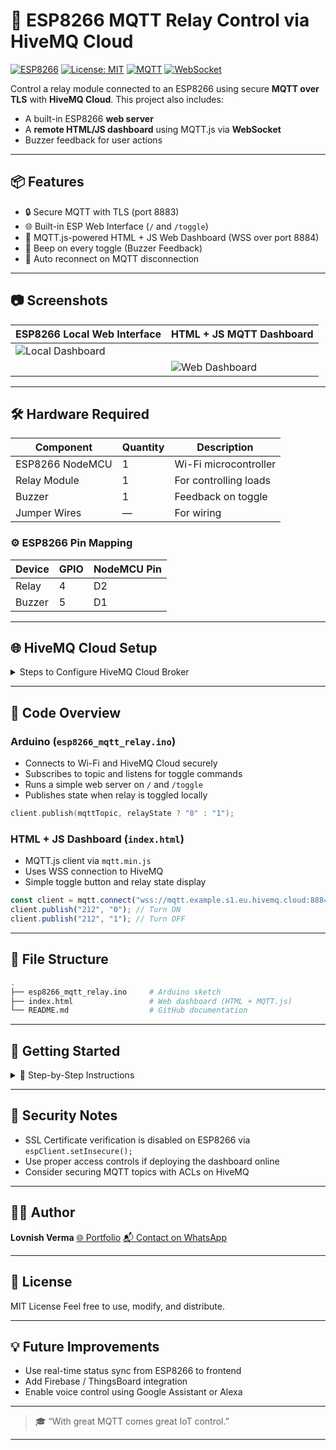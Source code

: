 # 🔌 ESP8266 MQTT Relay Control via HiveMQ Cloud

[![ESP8266](https://img.shields.io/badge/Board-ESP8266-blue)](https://www.espressif.com/en/products/socs/esp8266)
[![License: MIT](https://img.shields.io/badge/license-MIT-green.svg)](https://opensource.org/licenses/MIT)
[![MQTT](https://img.shields.io/badge/MQTT-HiveMQ-orange)](https://www.hivemq.com/mqtt-cloud-broker/)
[![WebSocket](https://img.shields.io/badge/WebSocket-WSS-blueviolet)](https://www.hivemq.com/blog/mqtt-over-websockets-with-hivemq-cloud/)

Control a relay module connected to an ESP8266 using secure **MQTT over TLS** with **HiveMQ Cloud**. This project also includes:
- A built-in ESP8266 **web server**
- A **remote HTML/JS dashboard** using MQTT.js via **WebSocket**
- Buzzer feedback for user actions

---

## 📦 Features

- 🔒 Secure MQTT with TLS (port 8883)
- 🌐 Built-in ESP Web Interface (`/` and `/toggle`)
- 📱 MQTT.js-powered HTML + JS Web Dashboard (WSS over port 8884)
- 🎵 Beep on every toggle (Buzzer Feedback)
- 🔁 Auto reconnect on MQTT disconnection

---

## 📷 Screenshots

| ESP8266 Local Web Interface | HTML + JS MQTT Dashboard        |
|-----------------------------|---------------------------------|
| ![Local Dashboard](https://github.com/user-attachments/assets/ade27c7b-5541-43a5-93be-5965d72ecb51)
           | ![Web Dashboard](https://github.com/user-attachments/assets/04ce9176-eb2e-4a38-a297-87d658c7f6f6) |

---

## 🛠️ Hardware Required

| Component        | Quantity | Description           |
|------------------|----------|-----------------------|
| ESP8266 NodeMCU  | 1        | Wi-Fi microcontroller |
| Relay Module     | 1        | For controlling loads |
| Buzzer           | 1        | Feedback on toggle    |
| Jumper Wires     | —        | For wiring            |

### ⚙️ ESP8266 Pin Mapping

| Device   | GPIO | NodeMCU Pin |
|----------|------|-------------|
| Relay    | 4    | D2          |
| Buzzer   | 5    | D1          |

---

## 🌐 HiveMQ Cloud Setup

<details>
<summary>Steps to Configure HiveMQ Cloud Broker</summary>

1. Sign up at 👉 [HiveMQ Cloud](https://www.hivemq.com/mqtt-cloud-broker/)
2. Create a **free cluster**
3. Enable **WebSocket (TLS)**
4. Create **credentials (username & password)**
5. Use:
   - MQTT Broker for ESP8266: `mqtt.example.s1.eu.hivemq.cloud` (port `8883`)
   - WSS Broker for frontend: `wss://mqtt.example.s1.eu.hivemq.cloud:8884/mqtt`

</details>

---

## 🔧 Code Overview

### Arduino (`esp8266_mqtt_relay.ino`)

- Connects to Wi-Fi and HiveMQ Cloud securely
- Subscribes to topic and listens for toggle commands
- Runs a simple web server on `/` and `/toggle`
- Publishes state when relay is toggled locally

```cpp
client.publish(mqttTopic, relayState ? "0" : "1");
````

### HTML + JS Dashboard (`index.html`)

* MQTT.js client via `mqtt.min.js`
* Uses WSS connection to HiveMQ
* Simple toggle button and relay state display

```js
const client = mqtt.connect("wss://mqtt.example.s1.eu.hivemq.cloud:8884/mqtt", options);
client.publish("212", "0"); // Turn ON
client.publish("212", "1"); // Turn OFF
```

---

## 📁 File Structure

```bash
.
├── esp8266_mqtt_relay.ino     # Arduino sketch
├── index.html                 # Web dashboard (HTML + MQTT.js)
└── README.md                  # GitHub documentation
```

---

## 🚀 Getting Started

<details>
<summary>🧠 Step-by-Step Instructions</summary>

### ✅ Arduino Setup

1. Open the sketch in Arduino IDE
2. Install required libraries:

   * ESP8266WiFi
   * WiFiClientSecure
   * PubSubClient
   * ESP8266WebServer
   * ESP8266mDNS
3. Update Wi-Fi and MQTT credentials
4. Upload to ESP8266

### 🌍 Access Local Web Interface

* Check serial monitor for IP address
* Visit: `http://<ESP-IP>/`

### 🌐 Use Web Dashboard

* Open `index.html` in browser
* Relay toggles via WSS MQTT messages

</details>

---

## 🔐 Security Notes

* SSL Certificate verification is disabled on ESP8266 via `espClient.setInsecure();`
* Use proper access controls if deploying the dashboard online
* Consider securing MQTT topics with ACLs on HiveMQ

---

## 👨‍💻 Author

**Lovnish Verma**
[🌐 Portfolio](https://lovnishverma.github.io/)
[📬 Contact on WhatsApp](https://wa.me/918894869371)

---

## 📜 License

MIT License
Feel free to use, modify, and distribute.

---

## 💡 Future Improvements

* Use real-time status sync from ESP8266 to frontend
* Add Firebase / ThingsBoard integration
* Enable voice control using Google Assistant or Alexa

---

> 🎓 “With great MQTT comes great IoT control.”

---

